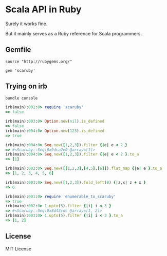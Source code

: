 # Scala API in Ruby

Surely it works fine. 

But it mainly serves as a Ruby reference for Scala programmers.

## Gemfile

```
source "http://rubygems.org/"

gem 'scaruby'
```

## Trying on irb

```sh
bundle console
```

```ruby
irb(main):001:0> require 'scaruby'
=> false

irb(main):003:0> Option.new(nil).is_defined
=> false
irb(main):004:0> Option.new(123).is_defined
=> true

irb(main):004:0> Seq.new([1,2,3]).filter {|e| e < 2 }
=> #<Scaruby::Seq:0x9dca2e0 @array=[1]>
irb(main):004:0> Seq.new([1,2,3]).filter {|e| e < 2 }.to_a
=> [1]

irb(main):002:0> Seq.new([[1,2,3],[4,5],[6]]).flat_map {|e| e }.to_a
=> [1, 2, 3, 4, 5, 6]

irb(main):003:0> Seq.new([1,2,3]).fold_left(0) {|z,x| z + x }
=> 6

irb(main):001:0> require 'enumerable_to_scaruby'
=> true
irb(main):002:0> 1.upto(5).filter {|i| i < 3 }
=> #<Scaruby::Seq:0x8d43cdc @array=[1, 2]>
irb(main):003:0> 1.upto(5).filter {|i| i < 3 }.to_a
=> [1, 2]
```

## License

MIT License


